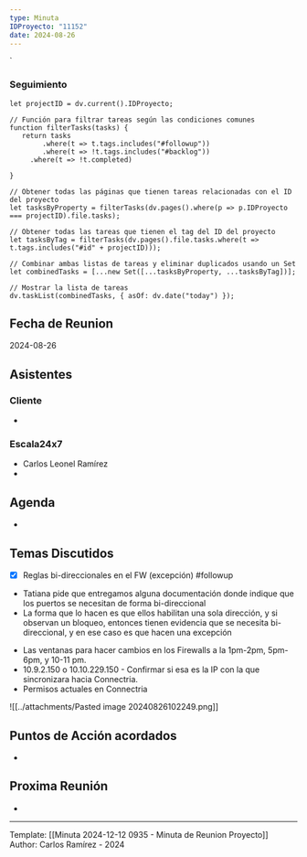 ```yaml
---
type: Minuta
IDProyecto: "11152"
date: 2024-08-26
---
```

`

### Seguimiento

```dataviewjs
let projectID = dv.current().IDProyecto;

// Función para filtrar tareas según las condiciones comunes
function filterTasks(tasks) {
   return tasks
        .where(t => t.tags.includes("#followup"))
        .where(t => !t.tags.includes("#backlog"))
     .where(t => !t.completed)
        
}

// Obtener todas las páginas que tienen tareas relacionadas con el ID del proyecto
let tasksByProperty = filterTasks(dv.pages().where(p => p.IDProyecto === projectID).file.tasks);

// Obtener todas las tareas que tienen el tag del ID del proyecto
let tasksByTag = filterTasks(dv.pages().file.tasks.where(t => t.tags.includes("#id" + projectID)));

// Combinar ambas listas de tareas y eliminar duplicados usando un Set
let combinedTasks = [...new Set([...tasksByProperty, ...tasksByTag])];

// Mostrar la lista de tareas
dv.taskList(combinedTasks, { asOf: dv.date("today") });
 ```
## Fecha de Reunion
2024-08-26

## Asistentes

### Cliente
* 
### Escala24x7
- Carlos Leonel Ramírez
-  

## Agenda
* 
## Temas Discutidos
- [x] Reglas bi-direccionales en el FW (excepción) #followup
*  Tatiana pide que entregamos alguna documentación donde indique que los puertos se necesitan de forma bi-direccional
* La forma que lo hacen es que ellos habilitan una sola dirección, y si observan un bloqueo, entonces tienen evidencia que se necesita bi-direccional, y en ese caso es que hacen una excepción
- Las ventanas para hacer cambios en los Firewalls a la 1pm-2pm, 5pm-6pm, y 10-11 pm.
- 10.9.2.150 o 10.10.229.150 - Confirmar si esa es la IP con la que sincronizara hacia Connectria.
- Permisos actuales en Connectria

![[../attachments/Pasted image 20240826102249.png]]
## Puntos de Acción acordados
- 

## Proxima Reunión
*   

---
Template: [[Minuta 2024-12-12 0935 - Minuta de Reunion Proyecto]]
Author: Carlos Ramírez - 2024
